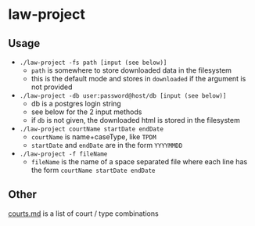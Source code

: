 # law-project

## Usage
* `./law-project -fs path [input (see below)]`
  * `path` is somewhere to store downloaded data in the filesystem
  * this is the default mode and stores in `downloaded` if the argument is not provided
* `./law-project -db user:password@host/db [input (see below)]`
  * db is a postgres login string
  * see below for the 2 input methods
  * if `db` is not given, the downloaded html is stored in the filesystem
* `./law-project courtName startDate endDate`
  * `courtName` is name+caseType, like `TPDM`
  * `startDate` and `endDate` are in the form `YYYYMMDD`
* `./law-project -f fileName`
  * `fileName` is the name of a space separated file where each line has the form `courtName startDate endDate`

## Other
[courts.md](courts.md) is a list of court / type combinations
